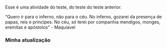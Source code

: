 Esse é uma atividade do teste, do teste do teste anterior. 

“Quero ir para o inferno, não para o céu. No inferno, gozarei da presença de papas, reis e príncipes. No céu, só terei por companhia mendigos, monges, eremitas e apóstolos" - Maquiavel

### Minha atualização